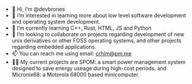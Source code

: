 - 👋 Hi, I’m @devbrones
- 👀 I’m interested in learning more about low level software development and operating system development.
- 🌱 I’m currently learning C++, Rust, HTML, JS and Python
- 💞️ I’m looking to collaborate on projects regarding development of new unix derivatives or other FOSS operating systems, and other projects regarding embedded applications.
- 📫 You can reach me using email: crhlm@pm.me
- 👩‍💻 My current projects are SPOM: a smart power management system designed to save energy useage during high-cost periods, and Micronix68: a Motorola 68000 based minicomputer.
<!---
devbrones/devbrones is a ✨ special ✨ repository because its `README.md` (this file) appears on your GitHub profile.
You can click the Preview link to take a look at your changes.
--->

